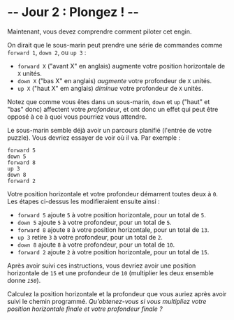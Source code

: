 # -- Jour 2 : Plongez ! --

Maintenant, vous devez comprendre comment piloter cet engin.

On dirait que le sous-marin peut prendre une série de commandes comme ``forward 1``, ``down 2``, ou ``up 3`` :

- ``forward X`` ("avant X" en anglais) augmente votre position horizontale de `X` unités.
- ``down X`` ("bas X" en anglais) *augmente* votre profondeur de `X` unités.
- ``up X`` ("haut X" em anglais) *diminue* votre profondeur de `X` unités.

Notez que comme vous êtes dans un sous-marin, ``down`` et ``up`` ("haut" et "bas" donc) affectent votre *profondeur*, et ont donc un effet qui peut être opposé à ce à quoi vous pourriez vous attendre.

Le sous-marin semble déjà avoir un parcours planifié (l'entrée de votre puzzle). Vous devriez essayer de voir où il va. Par exemple :

```path
forward 5
down 5
forward 8
up 3
down 8
forward 2
```

Votre position horizontale et votre profondeur démarrent toutes deux à `0`. Les étapes ci-dessus les modifieraient ensuite ainsi :

- ``forward 5`` ajoute `5` à votre position horizontale, pour un total de `5`.
- ``down 5`` ajoute `5` à votre profondeur, pour un total de `5`.
- ``forward 8`` ajoute `8` à votre position horizontale, pour un total de `13`.
- ``up 3`` retire `3` à votre profondeur, pour un total de `2`.
- ``down 8`` ajoute `8` à votre profondeur, pour un total de `10`.
- ``forward 2`` ajoute `2` à votre position horizontale, pour un total de `15`.

Après avoir suivi ces instructions, vous devriez avoir une position horizontale de `15` et une profondeur de `10` (multiplier les deux ensemble donne *`150`*).

Calculez la position horizontale et la profondeur que vous auriez après avoir suivi le chemin programmé. *Qu'obtenez-vous si vous multipliez votre position horizontale finale et votre profondeur finale ?*
